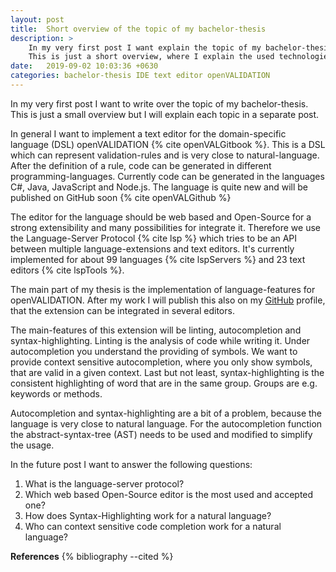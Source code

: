 ```yaml
---
layout: post
title:  Short overview of the topic of my bachelor-thesis
description: >
    In my very first post I want explain the topic of my bachelor-thesis.
    This is just a short overview, where I explain the used technologies and talk about the future topics I want to explain.
date:   2019-09-02 10:03:36 +0630
categories: bachelor-thesis IDE text editor openVALIDATION
---
```


In my very first post I want to write over the topic of my bachelor-thesis.
This is just a small overview but I will explain each topic in a separate post.

In general I want to implement a text editor for the domain-specific language (DSL) openVALIDATION {% cite openVALGitbook %}.
This is a DSL which can represent validation-rules and is very close to natural-language.
After the definition of a rule, code can be generated in different programming-languages.
Currently code can be generated in the languages C#, Java, JavaScript and Node.js.
The language is quite new and will be published on GitHub soon {% cite openVALGithub %}

The editor for the language should be web based and Open-Source for a strong extensibility and many possibilities for integrate it.
Therefore we use the Language-Server Protocol {% cite lsp %} which tries to be an API between multiple language-extensions and text editors.
It's currently implemented for about 99 languages {% cite lspServers %} and 23 text editors {% cite lspTools %}.

The main part of my thesis is the implementation of language-features for openVALIDATION.
After my work I will publish this also on my [GitHub](https://github.com/NLueg) profile, that the extension can be integrated in several editors.

The main-features of this extension will be linting, autocompletion and syntax-highlighting.
Linting is the analysis of code while writing it.
Under autocompletion you understand the providing of symbols. We want to provide context sensitive autocompletion, where you only show symbols, that are valid in a given context.
Last but not least, syntax-highlighting is the consistent highlighting of word that are in the same group.
Groups are e.g. keywords or methods.

Autocompletion and syntax-highlighting are a bit of a problem, because the language is very close to natural language.
For the autocompletion function the abstract-syntax-tree (AST) needs to be used and modified to simplify the usage.

In the future post I want to answer the following questions:

1. What is the language-server protocol?
2. Which web based Open-Source editor is the most used and accepted one?
3. How does Syntax-Highlighting work for a natural language?
4. Who can context sensitive code completion work for a natural language? 

__References__
{% bibliography --cited %}